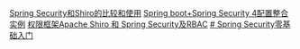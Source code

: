 [Spring Security和Shiro的比较和使用](https://blog.csdn.net/hjiacheng/article/details/81150815)
[Spring boot+Spring Security 4配置整合实例](https://blog.csdn.net/code__code/article/details/53885510)
[权限框架Apache Shiro 和 Spring Security及RBAC](https://blog.csdn.net/i_hanjt/article/details/80423564)
[# Spring Security零基础入门](https://zhuanlan.zhihu.com/p/47224331)
<!--stackedit_data:
eyJoaXN0b3J5IjpbLTE3MTE1NTg3NjQsNTg2MTU4MTg2XX0=
-->